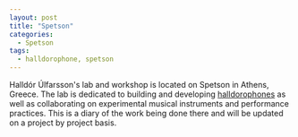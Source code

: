 ```yaml
---
layout: post
title: "Spetson"
categories:
  - Spetson
tags:
  - halldorophone, spetson
---
```

Halldór Úlfarsson's lab and workshop is located on Spetson in Athens, Greece. The lab is dedicated to building and developing [halldorophones](www.halldorophone.info) as well as collaborating on experimental musical instruments and performance practices. This is a diary of the work being done there and will be updated on a project by project basis.
